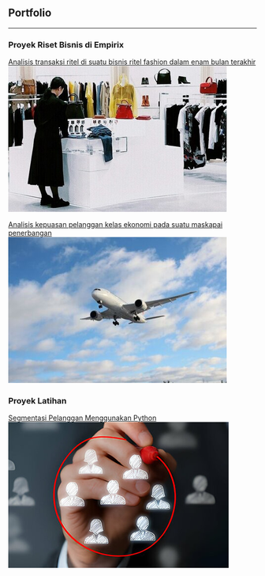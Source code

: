 ## Portfolio

---

### Proyek Riset Bisnis di Empirix
[Analisis transaksi ritel di suatu bisnis ritel fashion dalam enam bulan terakhir](https://empirixresearch.com/portfolio/ritel-fashion/)
<img src="ritel-fashion-thumbnail.jpg?raw=true"/>

[Analisis kepuasan pelanggan kelas ekonomi pada suatu maskapai penerbangan](https://empirixresearch.com/portfolio/maskapai-penerbangan/)
<img src="maskapai-penerbangan-thumbnail.jpg?raw=true"/>

### Proyek Latihan 
[Segmentasi Pelanggan Menggunakan Python](/Customer_Segmentation_with_Python.md)  
<img src="analisis-segmentasi-pelanggan-thumbnail.jpg?raw=true"/>
